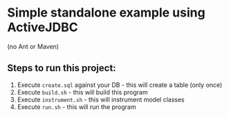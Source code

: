 # Simple standalone example using ActiveJDBC

(no Ant or Maven)


## Steps to run this project:

1. Execute `create.sql` against your DB - this will create a table (only once)
2. Execute `build.sh` - this will build this program
3. Execute `instrument.sh` - this will instrument model classes
4. Execute `run.sh` - this will run the program



